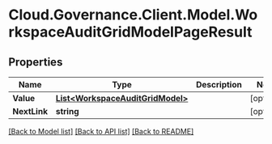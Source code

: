 # Cloud.Governance.Client.Model.WorkspaceAuditGridModelPageResult
## Properties

Name | Type | Description | Notes
------------ | ------------- | ------------- | -------------
**Value** | [**List&lt;WorkspaceAuditGridModel&gt;**](WorkspaceAuditGridModel.md) |  | [optional] 
**NextLink** | **string** |  | [optional] 

[[Back to Model list]](../README.md#documentation-for-models) [[Back to API list]](../README.md#documentation-for-api-endpoints) [[Back to README]](../README.md)

